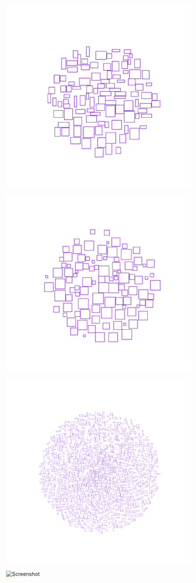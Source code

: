 ![Screenshot](Images/100Rectangles.png)

![Screenshot](Images/100Squres.png)

![Screenshot](Images/1000Rectangles.png)

![Screenshot](Images/1000Squres.png)